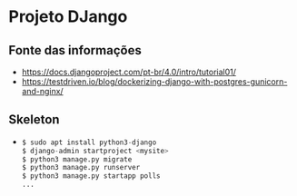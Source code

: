 # Projeto DJango

## Fonte das informações

- <https://docs.djangoproject.com/pt-br/4.0/intro/tutorial01/>
- <https://testdriven.io/blog/dockerizing-django-with-postgres-gunicorn-and-nginx/>

## Skeleton

- ```python
  $ sudo apt install python3-django
  $ django-admin startproject <mysite>
  $ python3 manage.py migrate
  $ python3 manage.py runserver
  $ python3 manage.py startapp polls
  ...
  ```
